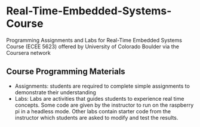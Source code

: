 # Real-Time-Embedded-Systems-Course
 Programming Assignments and Labs for Real-Time Embedded Systems Course (ECEE 5623) offered by University of Colorado Boulder via the Coursera network

 ## Course Programming Materials
 - Assignments: students are required to complete simple assignments to demonstrate their understanding
 - Labs: Labs are activities that guides students to experience real time concepts. Some code are given by the instructor to run on the raspberry pi in a headless mode. Other labs contain starter code from the instructor which students are asked to modify and test the results.
